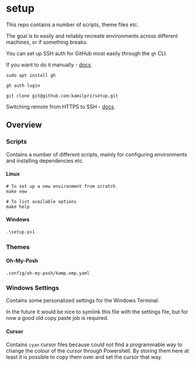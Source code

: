 # setup

This repo contains a number of scripts, theme files etc.

The goal is to easily and reliably recreate environments across different machines, or if something breaks.

You can set up SSH auth for GitHub most easily through the `gh` CLI.

If you want to do it manually - [docs](https://docs.github.com/en/authentication/keeping-your-account-and-data-secure/about-authentication-to-github#ssh).

```shell
sudo apt install gh

gh auth login

git clone git@github.com:kamilprz/setup.git
```

Switching remote from HTTPS to SSH - [docs](https://docs.github.com/en/get-started/git-basics/managing-remote-repositories#switching-remote-urls-from-https-to-ssh).

## Overview

### Scripts

Contains a number of different scripts, mainly for configuring environments and installing dependencies etc.

#### Linux

```shell
# To set up a new environment from scratch
make new

# To list available options
make help
```

#### Windows

```powershell
.\setup.ps1
```

### Themes

#### Oh-My-Posh

`.config/oh-my-posh/kamp.omp.yaml`

### Windows Settings

Contains some personalized settings for the Windows Terminal.

In the future it would be nice to symlink this file with the settings file, but for now a good old copy paste job is required.

#### Cursor

Contains `cyan` cursor files because could not find a programmable way to change the colour of the cursor through Powershell. By storing them here at least it is possible to copy them over and set the cursor that way.

